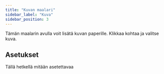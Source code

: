 ```yaml
---
title: "Kuvan maalari"
sidebar_label: "Kuva"
sidebar_position: 3
---
```


Tämän maalarin avulla voit lisätä kuvan paperille. Klikkaa kohtaa ja valitse kuva.

## Asetukset

Tällä hetkellä mitään asetettavaa
